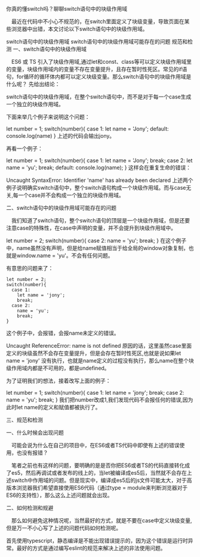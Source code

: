 你真的懂switch吗？聊聊switch语句中的块级作用域

  最近在代码中不小心不规范的，在switch里面定义了块级变量，导致页面在某些浏览器中出错，本文讨论以下switch语句中的块级作用域。

switch语句中的块级作用域
switch语句中的块级作用域可能存在的问题
规范和检测
一、switch语句中的块级作用域

  ES6 或 TS 引入了块级作用域,通过let和const、class等可以定义块级作用域里的变量，块级作用域内的变量不存在变量提升，且存在暂时性死区。常见的if语句，for循环的循环体内都可以定义块级变量。那么switch语句中的块级作用域是什么呢？ 先给出结论：

switch语句中的块级作用域，在整个switch语句中，而不是对于每一个case生成一个独立的块级作用域。

下面来举几个例子来说明这个问题：

let number = 1;
switch(number){
  case 1:
    let name = 'Jony';
  default:
    console.log(name)
}
上述的代码会输出jony。

再看一个例子：

let number = 1;
switch(number){
  case 1:
    let name = 'Jony';
    break;
  case 2:
    let name = 'yu';
    break;
  default:
   console.log(name);
}
这样会在重复生命的错误：

Uncaught SyntaxError: Identifier 'name' has already been declared
上述两个例子说明确实switch语句中，整个switch语句构成一个块级作用域。而与case无关,每一个case并不会构成一个独立的块级作用域。

二、switch语句中的块级作用域可能存在的问题

  我们知道了switch语句，整个switch语句的顶层是一个块级作用域，但是还要注意case的特殊性，在case中声明的变量，并不会提升到块级作用域中。

let number = 2;
switch(number){
  case 2:
    name = 'yu';
    break;
}
在这个例子中，name虽然没有声明，但是给name赋值相当于给全局的window对象复制，也就是window.name = 'yu'。不会有任何问题。

有意思的问题来了：
```
let number = 2;
switch(number){
  case 1:
    let name = 'jony';
    break;
  case 2:
    name = 'yu';
    break;
}
```
这个例子中，会报错，会报name未定义的错误。

Uncaught ReferenceError: name is not defined
原因的话，这里虽然case里面定义的块级虽然不会存在变量提升，但是会存在暂时性死区,也就是说如果let name = 'jony' 没有执行，也就是name定义的过程没有执行，那么name在整个块级作用域内都是不可用的，都是undefined。

为了证明我们的想法，接着改写上面的例子：

let number = 1;
switch(number){
  case 1:
    let name = 'jony';
    break;
  case 2:
    name = 'yu';
    break;
}
我们把number改成1,我们发现代码不会报任何的错误,因为此时let name的定义和赋值都被执行了。

三、规范和检测

一、什么时候会出现问题

  可能会说为什么在自己的项目中，在ES6或者TS代码中即使有上述的错误使用，也没有报错？

  笔者之前也有这样的问题，要明确的是是否你把ES6或者TS的代码直接转化成了es5，然后再调试或者发布的线上的，当let被编译成es5后，当然就不会存在上述switch中作用域的问题。但是现实中，编译成es5后的js文件可能太大，对于高版本浏览器我们希望直接使用ES6代码（通过type = module来判断浏览器对于ES6的支持性），那么这么上述问题就会出现。

二、如何检测和规避

  那么如何避免这种情况呢，当然最好的方式，就是不要在case中定义块级变量,但是万一不小心写了上述的问题代码如何检测呢。

首先使用typescript，静态编译是不能出现错误提示的，因为这个错误是运行时异常。最好的方式是通过编写eslint的规范来解决上述的非法使用问题。
